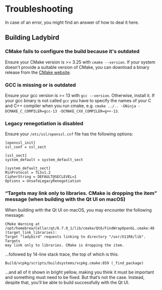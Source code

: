 # Troubleshooting

In case of an error, you might find an answer of how to deal it here.

## Building Ladybird

### CMake fails to configure the build because it's outdated

Ensure your CMake version is >= 3.25 with `cmake --version`. If your system doesn't provide a suitable
version of CMake, you can download a binary release from the [CMake website](https://cmake.org/download).

### GCC is missing or is outdated

Ensure your gcc version is >= 13 with `gcc --version`. Otherwise, install it. If your gcc binary is not
called `gcc` you have to specify the names of your C and C++ compiler when you run cmake, e.g.
`cmake ../.. -GNinja -DCMAKE_C_COMPILER=gcc-13 -DCMAKE_CXX_COMPILER=g++-13`.

### Legacy renegotiation is disabled

Ensure your `/etc/ssl/openssl.cnf` file has the following options:

```console
[openssl_init]
ssl_conf = ssl_sect

[ssl_sect]
system_default = system_default_sect

[system_default_sect]
MinProtocol = TLSv1.2
CipherString = DEFAULT@SECLEVEL=1
Options = UnsafeLegacyRenegotiation
```

### “Targets may link only to libraries. CMake is dropping the item” message (when building with the Qt UI on macOS)

When building with the Qt UI on macOS, you may encounter the following message:

```
CMake Warning at /opt/homebrew/Cellar/qt/6.7.0_1/lib/cmake/Qt6/FindWrapOpenGL.cmake:48 (target_link_libraries):
Target "ladybird" requests linking to directory "/usr/X11R6/lib". Targets
may link only to libraries. CMake is dropping the item.
```

…followed by 14-line stack trace, the top of which is this:

```
Build/vcpkg/scripts/buildsystems/vcpkg.cmake:859 (_find_package)
```

…and all of it shown in bright yellow, making you think it must be important and something must need to be fixed. But that’s not the case. Instead, despite that, you’ll be able to build successfully with the Qt UI.
